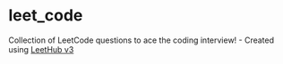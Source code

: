 # leet_code
Collection of LeetCode questions to ace the coding interview! - Created using [LeetHub v3](https://github.com/raphaelheinz/LeetHub-3.0)
